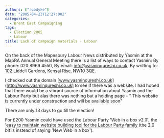 ```yaml
---
authors: ["robdyke"]
date: "2005-04-23T12:27:00Z"
categories:
  - Brent East Campaigning
tags:
  - Election 2005
  - Labour
title: Lack of campaign materials - Labour
---
```

On the back of the Mapesbury Labour News distributed by Yasmin at the MapRA Annual General Meeting there is a list of ways to contact Yasmin: By phone: 020 8969 4550, By email: info@yasminqureshi.co.uk, By writting to: 102 Liddell Gardens, Kensal Rise, NW10 3QE.

I checked out the domain [www.yasminqureshi.co.uk](http://www.yasminqureshi.co.uk) to see if there was a website. I had hoped that there would be a vibrant source of information about Yasmin and the Labour Party but alas there was nothing but a holding page - " This website is currently under construction and will be available soon"

There are only 13 days to go till the election!

For £200 Yasmin could have used the Labour Party 'Web in a box v2.0&#8242;, the '[easy to maintain website building tool for the Labour Party family](https://www.labour.co.uk/adminis/) (the 2.0 bit is instead of saying 'New Web in a box').